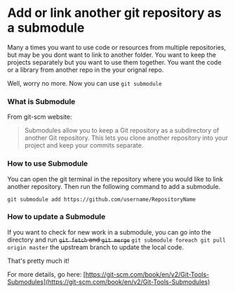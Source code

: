 # Add or link another git repository as a submodule

Many a times you want to use code or resources from multiple repositories, but may be you dont want to link to another folder. You want to keep the projects separately but you want to use them together. You want the code or a library from another repo in the your orignal repo. 

Well, worry no more. Now you can use `git submodule`

### What is Submodule
From git-scm website:
> Submodules allow you to keep a Git repository as a subdirectory of another Git repository. This lets you clone another repository into your project and keep your commits separate.

### How to use Submodule
You can open the git terminal in the repository where you would like to link another repository. Then run the following command to add a submodule.
```
git submodule add https://github.com/username/RepositoryName
```

### How to update a Submodule
If you want to check for new work in a submodule, you can go into the directory and run ~~`git fetch` and `git merge`~~ `git submodule foreach git pull origin master` the upstream branch to update the local code.

That's pretty much it! 

For more details, go here: [https://git-scm.com/book/en/v2/Git-Tools-Submodules](https://git-scm.com/book/en/v2/Git-Tools-Submodules)
